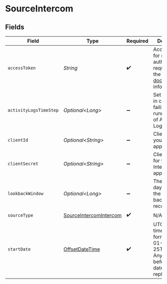 # SourceIntercom


## Fields

| Field                                                                                                                                                                                                          | Type                                                                                                                                                                                                           | Required                                                                                                                                                                                                       | Description                                                                                                                                                                                                    | Example                                                                                                                                                                                                        |
| -------------------------------------------------------------------------------------------------------------------------------------------------------------------------------------------------------------- | -------------------------------------------------------------------------------------------------------------------------------------------------------------------------------------------------------------- | -------------------------------------------------------------------------------------------------------------------------------------------------------------------------------------------------------------- | -------------------------------------------------------------------------------------------------------------------------------------------------------------------------------------------------------------- | -------------------------------------------------------------------------------------------------------------------------------------------------------------------------------------------------------------- |
| `accessToken`                                                                                                                                                                                                  | *String*                                                                                                                                                                                                       | :heavy_check_mark:                                                                                                                                                                                             | Access token for making authenticated requests. See the <a href="https://developers.intercom.com/building-apps/docs/authentication-types#how-to-get-your-access-token">Intercom docs</a> for more information. |                                                                                                                                                                                                                |
| `activityLogsTimeStep`                                                                                                                                                                                         | *Optional\<Long>*                                                                                                                                                                                              | :heavy_minus_sign:                                                                                                                                                                                             | Set lower value in case of failing long running sync of Activity Logs stream.                                                                                                                                  | 30                                                                                                                                                                                                             |
| `clientId`                                                                                                                                                                                                     | *Optional\<String>*                                                                                                                                                                                            | :heavy_minus_sign:                                                                                                                                                                                             | Client Id for your Intercom application.                                                                                                                                                                       |                                                                                                                                                                                                                |
| `clientSecret`                                                                                                                                                                                                 | *Optional\<String>*                                                                                                                                                                                            | :heavy_minus_sign:                                                                                                                                                                                             | Client Secret for your Intercom application.                                                                                                                                                                   |                                                                                                                                                                                                                |
| `lookbackWindow`                                                                                                                                                                                               | *Optional\<Long>*                                                                                                                                                                                              | :heavy_minus_sign:                                                                                                                                                                                             | The number of days to shift the state value backward for record sync                                                                                                                                           | 60                                                                                                                                                                                                             |
| `sourceType`                                                                                                                                                                                                   | [SourceIntercomIntercom](../../models/shared/SourceIntercomIntercom.md)                                                                                                                                        | :heavy_check_mark:                                                                                                                                                                                             | N/A                                                                                                                                                                                                            |                                                                                                                                                                                                                |
| `startDate`                                                                                                                                                                                                    | [OffsetDateTime](https://docs.oracle.com/javase/8/docs/api/java/time/OffsetDateTime.html)                                                                                                                      | :heavy_check_mark:                                                                                                                                                                                             | UTC date and time in the format 2017-01-25T00:00:00Z. Any data before this date will not be replicated.                                                                                                        | 2020-11-16T00:00:00Z                                                                                                                                                                                           |
